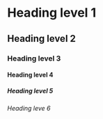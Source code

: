 # Heading level 1
## Heading level 2
### Heading level 3
#### Heading level 4
##### Heading level 5
###### Heading leve 6
